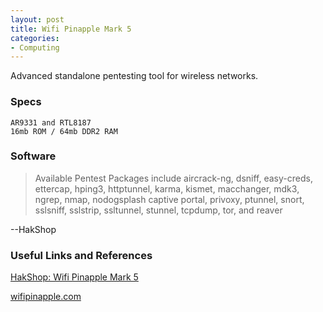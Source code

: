 ```yaml
---
layout: post
title: Wifi Pinapple Mark 5
categories:  
- Computing
---
```

Advanced standalone pentesting tool for wireless networks.

### Specs

```
AR9331 and RTL8187
16mb ROM / 64mb DDR2 RAM
```

### Software

> Available Pentest Packages include aircrack-ng, dsniff, easy-creds, ettercap, hping3, httptunnel, karma, kismet, macchanger, mdk3, ngrep, nmap, nodogsplash captive portal, privoxy, ptunnel, snort, sslsniff, sslstrip, ssltunnel, stunnel, tcpdump, tor, and reaver

--HakShop

### Useful Links and References

[HakShop: Wifi Pinapple Mark 5](http://hakshop.myshopify.com/collections/wifi-pineapple/products/wifi-pineapple "Wifi Pinapple Mark 5")

[wifipinapple.com](https://wifipineapple.com/index.php)

